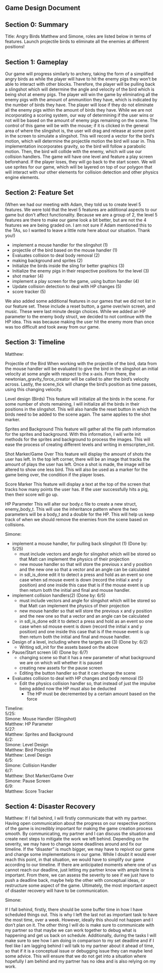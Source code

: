 ## Game Design Document
## Section 0: Summary

Title: Angry Birds 
Matthew and Simone, roles are listed below in terms of features.
Launch projectile birds to eliminate all the enemies at different positions!

## Section 1: Gameplay

Our game will progress similarly to archery, taking the form of a simplified angry birds as while the player will have to hit the enemy pigs they won’t be able to interact with other blocks. Therefore, the player will be pulling back a slingshot which will determine the angle and velocity of the bird which is being shot at enemy pigs. The player will win the game by eliminating all the enemy pigs with the amount of ammunition they have, which is indicated by the number of birds they have. The player will lose if they do not eliminate all the enemy pigs within the amount of birds they have. While we are not incorporating a scoring system, our way of determining if the user wins or not will be based on the amount of enemy pigs remaining on the scene. The control of this game will be with the mouse; if it is clicked in the general area of where the slingshot is, the user will drag and release at some point in the screen to simulate a slingshot. This will record a vector for the bird’s motion, which will determine the projectile motion the bird will soar in. This implementation incorporates gravity, so the bird will follow a parabolic motion. Then, the bird will collide with the enemy, which will use our collision handlers. The game will have one level and feature a play screen beforehand. If the player loses, they will go back to the start sceen. We will use sprites for our game, which will be layered on top of our polygon that will interact with our other elements for collision detection and other physics engine elements. 

## Section 2: Feature Set
(When we had our meeting with Adam, they told us to create level 5 features. 
We were told that the level 5 features are additional aspects to our game but
don't affect functionality. Because we are a group of 2, the level 5 features are
there to make our game look a bit better, but are not the 4 features we are 
being graded on. I am not sure if Adam mentioned this to the TAs, so I wanted to
leave a little note here about our situation. Thank you!)

- implement a mouse handler for the slingshot (1)
- projectile of the bird based on the mouse handler (1)
- Evaluates collision to deal body removal (2)
- making background and sprites (2)
- Initialize the birds inside the sling for better graphics (3)
- Initialize the enemy pigs in their respective positions for the level (3)
- shot marker (4)
- implement a play screen for the game, using button handler (4)
- Update collision detection to deal with HP changes (5)
- score tracker (5)

We also added some additional features in our games that we did not list in our
feature set. These include a reset button, a game over/win screen, and music. 
These were last minute design choices. While we added an HP parameter to the
enemy body struct, we decided to not continue with the HP idea. This was because
making the user hit the enemy more than once was too difficult and took away from 
our game.

## Section 3: Timeline

Matthew:

Projectile of the Bird 
When working with the projectile of the bird, data from the mouse handler will be evaluated to give the bird in the slingshot an initial velocity at some angle with respect to the x-axis. From there, the newtonian_gravity_force_creator will be called to alter the bird’s velocity across. Lastly, the scene_tick will change the bird’s position as time passes, using this changing velocity.

Level design (Birds) 
This feature will initialize all the birds in the scene. For some number of shots remaining, I will initialize all the birds in their positions in the slingshot. This will also handle the reset button in which the birds need to be added to the scene again. The same applies to the shot marker. 

Sprites and Background
This feature will gather all the file path information for the sprites and background. With this information, I will write init methods for the sprites and background to process the images. This will ease the process of creating different levels and writing in emscripten_init. 

Shot Marker/Game Over
This feature will display the amount of shots the user has left. In the top left corner, there will be an image that tracks the amount of plays the user has left. Once a shot is made, the image will be altered to show one less bird. This will also be used as a marker for the game being over, the condition if the player loses. 

Score Marker 
This feature will display a text at the top of the screen that tracks how many points the user has. If the user successfully hits a pig,
then their score will go up. 

HP Parameter
This will alter our body.c file to create a new struct, enemy_body_t. This will use the inheritance pattern where the two parameters will be a body_t and a double for the HP. This will help us keep track of when we should remove the enemies from the scene based on collisions.


Simone:

- implement a mouse handler, for pulling back slingshot (1) (Done by: 5/25)
	- must include vectors and angle for slingshot which will be stored so that Matt can implement the physics of their projection
	- new mouse handler so that will store the previous x and y position and the new one so that a vector and an angle can be calculated 
	- in sdl_is_done edit it to detect a press and hold as an event so one case when sd mouse event is down (record the initial x and y position) and one inside this case that is if the mouse event is up then return both the initial and final and mouse handler. 
- implement collision handlers(2) (Done by: 6/5)
	- must include vectors and angle for slingshot which will be stored so that Matt can implement the physics of their projection
	- new mouse handler so that will store the previous x and y position and the new one so that a vector and an angle can be calculated 
	- in sdl_is_done edit it to detect a press and hold as an event so one case when sd mouse event is down (record the initial x and y position) and one inside this case that is if the mouse event is up then return both the initial and final and mouse handler. 
- Design of a level, including where the targets are (3) (Done by: 6/2)
	- Writing sdl_init for the assets based on the above 
- Pause/Start screen (4) (Done by: 6/7)
	- changing scene so that it has a new parameter of what background we are on which will whether it is paused 
	- creating new assets for the pause screen
	- Editing the button handler so that it can change the scene
-  Evaluates collision to deal with HP changes and body removal (5) 
	- Edit the physics collision handler so, that instead of just the impulse being added now the HP must also be deducted
		- The HP must be decremented by a certain amount based on the force



Timeline:  
5/25:   
Simone: Mouse Handler (Slingshot)  
Matthew: HP Parameter  
5/27:  
Matthew: Sprites and Background  
6/2:  
Simone: Level Design  
Matthew: Bird Projectile  
Matthew: Level Design  
6/5:  
Simone: Collision Handler  
6/7:  
Matthew: Shot Marker/Game Over  
Simone: Pause Screen  
6/9:  
Matthew: Score Tracker  


## Section 4: Disaster Recovery

Matthew:
If I fall behind, I will firstly communicate that with my partner. Having open communication about the progress on our respective portions of the game is incredibly important for making the game creation process smooth. By communicating, my partner and I can discuss the situation and create next steps to mitigate the work we left behind. Depending on the severity, we may have to change some deadlines around and fix our timeline. If the “disaster” is much bigger, we may have to repivot our game and change some implementations in our game. While I doubt it would ever reach this point, in that situation, we would have to simplify our game according to our timeline. If there are anticipated moments where one of us cannot reach our deadline, just letting my partner know with ample time is important. From there, we can assess the severity to see if we just have to push a deadline back, maybe help the other with conceptual ideas, or restructure some aspect of the game. Ultimately, the most important aspect of disaster recovery will have to be communication. 


Simone:

If I fall behind, firstly, there should be some buffer time in how I have scheduled things out. This is why I left the last not as important task to have the most time, over a week. However, ideally this should not happen and I don’t plan on it. The other thing I will do is make sure to communicate with my partner so that maybe we can work together to debug what is happening and get us back on schedule. Additionally, during the tasks I will make sure to see how I am doing in comparison to my set deadline and if I feel like I am lagging behind I will talk to my partner about it ahead of time, so that if it is a conceptual issue or debugging issue they can maybe lend some advice. This will ensure that we do not get into a situation where hopefully I am behind and my partner has no idea and is also relying on my work. 


